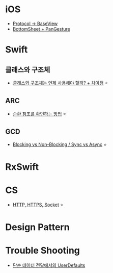 # iOS
 - [Protocol -> BaseView](https://github.com/seungchan2/TIL/issues/6) 
 - [BottomSheet + PanGesture](https://github.com/seungchan2/TIL/issues/8) 

# Swift
## 클래스와 구조체
- [클래스와 구조체는 언제 사용해야 할까? + 차이점](https://github.com/seungchan2/TIL/issues/2) ⭐️

## ARC
- [순환 참조를 확인하는 방법](https://github.com/seungchan2/TIL/issues/7) ⭐️

## GCD
- [Blocking vs Non-Blocking / Sync vs Async](https://github.com/seungchan2/TIL/issues/4) ⭐️

# RxSwift

# CS
- [HTTP, HTTPS, Socket](https://github.com/seungchan2/TIL/issues/5) ⭐️

# Design Pattern

# Trouble Shooting

- [단순 데이터 전달에서의 UserDefaults](https://github.com/seungchan2/TIL/issues/1) 
